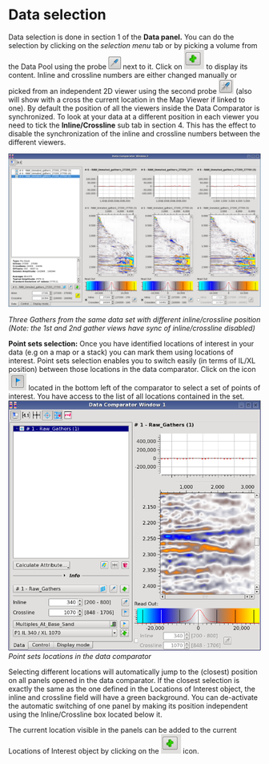 # Data selection

Data selection is done in section 1 of the **Data panel.** You can do the selection by clicking on the _selection menu_ tab or by picking a volume from the Data Pool using the probe ![](../../.gitbook/assets/003_data_comparator.png) next to it. Click on ![](../../.gitbook/assets/004_data_comparator.png) to display its content. Inline and crossline numbers are either changed manually or picked from an independent 2D viewer using the second probe ![](../../.gitbook/assets/005_data_comparator.png) \(also will show with a cross the current location in the Map Viewer if linked to one\). By default the position of all the viewers inside the Data Comparator is synchronized. To look at your data at a different position in each viewer you need to tick the **Inline/Crossline** sub tab in section 4. This has the effect to disable the synchronization of the inline and crossline numbers between the different viewers.

![](../../.gitbook/assets/006_data_comparator.png)

_Three Gathers from the same data set with different inline/crossline position \(Note: the 1st and 2nd gather views have sync of inline/crossline disabled\)_

**Point sets selection:** Once you have identified locations of interest in your data \(e.g on a map or a stack\) you can mark them using locations of interest. Point sets selection enables you to switch easily \(in terms of IL/XL position\) between those locations in the data comparator. Click on the icon ![](../../.gitbook/assets/007_data_comparator.png) located in the bottom left of the comparator to select a set of points of interest. You have access to the list of all locations contained in the set. ![](../../.gitbook/assets/008_data_comparator.png) _Point sets locations in the data comparator_

Selecting different locations will automatically jump to the \(closest\) position on all panels opened in the data comparator. If the closest selection is exactly the same as the one defined in the Locations of Interest object, the inline and crossline field will have a green background. You can de-activate the automatic switching of one panel by making its position independent using the Inline/Crossline box located below it.

The current location visible in the panels can be added to the current Locations of Interest object by clicking on the ![](../../.gitbook/assets/004_data_comparator.png) icon.

